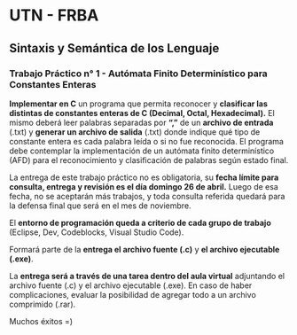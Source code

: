 # UTN - FRBA


## Sintaxis y Semántica de los Lenguaje
### Trabajo Práctico n° 1 - Autómata Finito Determinístico para Constantes Enteras 

**Implementar en C** un programa que permita reconocer y **clasificar las distintas de constantes enteras de C (Decimal, Octal, Hexadecimal).** El mismo deberá leer palabras separadas por **“,”** de un **archivo de entrada** (.txt) y **generar un archivo de salida** (.txt) donde indique qué tipo de constante entera es cada palabra leída o si no fue reconocida. El programa debe contemplar la implementación de un autómata finito determinístico (AFD) para el reconocimiento y clasificación de palabras según estado final. 

La entrega de este trabajo práctico no es obligatoria, su **fecha límite para consulta, entrega y revisión es el día domingo 26 de abril.** Luego de esa fecha, no se aceptarán más trabajos, y toda consulta referida quedará para la defensa final que será en el mes de noviembre.

El **entorno de programación queda a criterio de cada grupo de trabajo** (Eclipse, Dev, Codeblocks, Visual Studio Code). 

Formará parte de la **entrega el archivo fuente (.c)** y **el archivo ejecutable (.exe)**.

La **entrega será a través de una tarea dentro del aula virtual** adjuntando el archivo fuente (.c) y el archivo ejecutable (.exe). En caso de haber complicaciones, evaluar la posibilidad de agregar todo a un archivo comprimido (.rar).

Muchos éxitos =)

